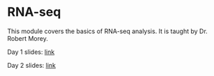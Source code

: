 # RNA-seq
This module covers the basics of RNA-seq analysis. It is taught by Dr. Robert Morey.

Day 1 slides: [link](https://ucsdcloud-my.sharepoint.com/:p:/g/personal/jjauregu_ucsd_edu/ETNyycTXgmJGixecfErvzKcBQ2inpM2TmV9eoDY6_hseNg?e=4zPNOB)

Day 2 slides: [link](https://ucsdcloud-my.sharepoint.com/:p:/g/personal/jjauregu_ucsd_edu/EZKzFcTj0MpLiW8bETbNFccBO00CYP9ce3XBxDi3opdZZA?e=CHkssH)
